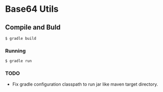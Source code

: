# Base64 Utils

## Compile and Buld
```
$ gradle build
```

### Running
```
$ gradle run
```

### TODO
* Fix gradle configuration classpath to run jar like maven target directory.
